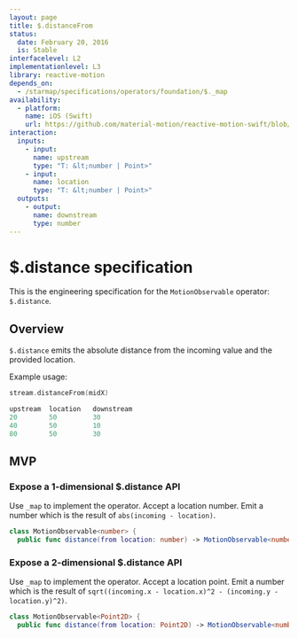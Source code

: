 ```yaml
---
layout: page
title: $.distanceFrom
status:
  date: February 20, 2016
  is: Stable
interfacelevel: L2
implementationlevel: L3
library: reactive-motion
depends_on:
  - /starmap/specifications/operators/foundation/$._map
availability:
  - platform:
    name: iOS (Swift)
    url: https://github.com/material-motion/reactive-motion-swift/blob/develop/src/operators/distance.swift
interaction:
  inputs:
    - input:
      name: upstream
      type: "T: &lt;number | Point>"
    - input:
      name: location
      type: "T: &lt;number | Point>"
  outputs:
    - output:
      name: downstream
      type: number
---
```


# $.distance specification

This is the engineering specification for the `MotionObservable` operator: `$.distance`.

## Overview

`$.distance` emits the absolute distance from the incoming value and the provided location.

Example usage:

```swift
stream.distanceFrom(midX)

upstream  location   downstream
20        50         30
40        50         10
80        50         30
```

## MVP

### Expose a 1-dimensional $.distance API

Use `_map` to implement the operator. Accept a location number. Emit a number which is the
result of `abs(incoming - location)`.

```swift
class MotionObservable<number> {
  public func distance(from location: number) -> MotionObservable<number>
```

### Expose a 2-dimensional $.distance API

Use `_map` to implement the operator. Accept a location point. Emit a number which is the
result of `sqrt((incoming.x - location.x)^2 - (incoming.y - location.y)^2)`.

```swift
class MotionObservable<Point2D> {
  public func distance(from location: Point2D) -> MotionObservable<number>
```
